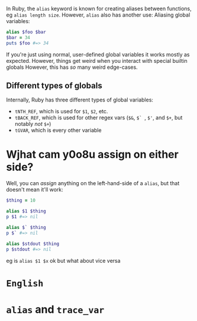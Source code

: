 In Ruby, the `alias` keyword is known for creating aliases between functions, eg `alias length size`. However, `alias` also has another use: Aliasing global variables:
```ruby
alias $foo $bar
$bar = 34
puts $foo #=> 34
```

If you're just using normal, user-defined global variables it works mostly as expected. However, things get weird when you interact with special builtin globals
However, this has _so_ many weird edge-cases.

## Different types of globals
Internally, Ruby has three different types of global variables:
- `tNTH_REF`, which is used for `$1`, `$2`, etc.
- `tBACK_REF`, which is used for other regex vars (`$&`, ``$` ``, `$'`, and `$+`, but notably _not_ `$+`)
- `tGVAR`, which is every other variable

# Wjhat cam y0o8u assign on either side?
Well, you can _assign_ anything on the left-hand-side of a `alias`, but that doesn't mean it'll work:
```ruby
$thing = 10

alias $1 $thing
p $1 #=> nil

alias $` $thing
p $` #=> nil

alias $stdout $thing
p $stdout #=> nil
```


eg is `alias $1 $x` ok but what about vice versa





# `English`
# `alias` and `trace_var`
